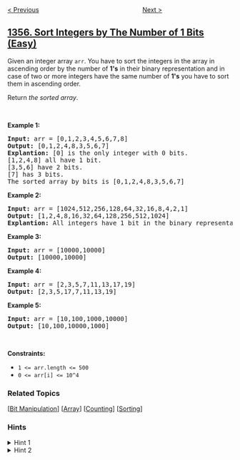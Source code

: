 <!--|This file generated by command(leetcode description); DO NOT EDIT.    |-->
<!--+----------------------------------------------------------------------+-->
<!--|@author    openset <openset.wang@gmail.com>                           |-->
<!--|@link      https://github.com/openset                                 |-->
<!--|@home      https://github.com/openset/leetcode                        |-->
<!--+----------------------------------------------------------------------+-->

[< Previous](../activity-participants "Activity Participants")
　　　　　　　　　　　　　　　　
[Next >](../apply-discount-every-n-orders "Apply Discount Every n Orders")

## [1356. Sort Integers by The Number of 1 Bits (Easy)](https://leetcode.com/problems/sort-integers-by-the-number-of-1-bits "根据数字二进制下 1 的数目排序")

<p>Given an integer array <code>arr</code>. You have to sort the integers in the array&nbsp;in ascending order by the number of <strong>1&#39;s</strong>&nbsp;in their binary representation and in case of two or more integers have the same number of <strong>1&#39;s</strong> you have to sort them in ascending order.</p>

<p>Return <em>the sorted array</em>.</p>

<p>&nbsp;</p>
<p><strong>Example 1:</strong></p>

<pre>
<strong>Input:</strong> arr = [0,1,2,3,4,5,6,7,8]
<strong>Output:</strong> [0,1,2,4,8,3,5,6,7]
<strong>Explantion:</strong> [0] is the only integer with 0 bits.
[1,2,4,8] all have 1 bit.
[3,5,6] have 2 bits.
[7] has 3 bits.
The sorted array by bits is [0,1,2,4,8,3,5,6,7]
</pre>

<p><strong>Example 2:</strong></p>

<pre>
<strong>Input:</strong> arr = [1024,512,256,128,64,32,16,8,4,2,1]
<strong>Output:</strong> [1,2,4,8,16,32,64,128,256,512,1024]
<strong>Explantion:</strong> All integers have 1 bit in the binary representation, you should just sort them in ascending order.
</pre>

<p><strong>Example 3:</strong></p>

<pre>
<strong>Input:</strong> arr = [10000,10000]
<strong>Output:</strong> [10000,10000]
</pre>

<p><strong>Example 4:</strong></p>

<pre>
<strong>Input:</strong> arr = [2,3,5,7,11,13,17,19]
<strong>Output:</strong> [2,3,5,17,7,11,13,19]
</pre>

<p><strong>Example 5:</strong></p>

<pre>
<strong>Input:</strong> arr = [10,100,1000,10000]
<strong>Output:</strong> [10,100,10000,1000]
</pre>

<p>&nbsp;</p>
<p><strong>Constraints:</strong></p>

<ul>
	<li><code>1 &lt;= arr.length &lt;= 500</code></li>
	<li><code>0 &lt;= arr[i] &lt;= 10^4</code></li>
</ul>

### Related Topics
  [[Bit Manipulation](../../tag/bit-manipulation/README.md)]
  [[Array](../../tag/array/README.md)]
  [[Counting](../../tag/counting/README.md)]
  [[Sorting](../../tag/sorting/README.md)]

### Hints
<details>
<summary>Hint 1</summary>
Simulate the problem. Count the number of 1's in the binary representation of each integer.
</details>

<details>
<summary>Hint 2</summary>
Sort by the number of 1's ascending and by the value in case of tie.
</details>

